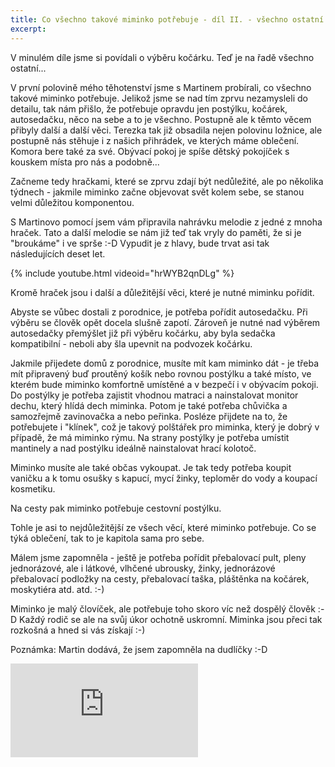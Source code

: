 ```yaml
---
title: Co všechno takové miminko potřebuje - díl II. - všechno ostatní
excerpt: 
---
```


V minulém díle jsme si povídali o výběru kočárku. Teď je na řadě všechno ostatní...

V první polovině mého těhotenství jsme s Martinem probírali, co všechno takové miminko potřebuje. Jelikož jsme se nad tím zprvu nezamysleli do detailu, tak nám přišlo, že potřebuje opravdu jen postýlku, kočárek, autosedačku, něco na sebe a to je všechno. Postupně ale k těmto věcem přibyly další a další věci. Terezka tak již obsadila nejen polovinu ložnice, ale postupně nás stěhuje i z našich přihrádek, ve kterých máme oblečení. Komora bere také za své. Obývací pokoj je spíše dětský pokojíček s kouskem místa pro nás a podobně...

Začneme tedy hračkami, které se zprvu zdají být nedůležité, ale po několika týdnech - jakmile miminko začne objevovat svět kolem sebe, se stanou velmi důležitou komponentou.

S Martinovo pomocí jsem vám připravila nahrávku melodie z jedné z mnoha hraček. Tato a další melodie se nám již teď tak vryly do paměti, že si je "broukáme" i ve sprše :-D Vypudit je z hlavy, bude trvat asi tak následujících deset let.

{% include youtube.html videoid="hrWYB2qnDLg" %}

Kromě hraček jsou i další a důležitější věci, které je nutné miminku pořídit.

Abyste se vůbec dostali z porodnice, je potřeba pořídit autosedačku. Při výběru se člověk opět docela slušně zapotí. Zároveň je nutné nad výběrem autosedačky přemýšlet již při výběru kočárku, aby byla sedačka kompatibilní - neboli aby šla upevnit na podvozek kočárku.

Jakmile přijedete domů z porodnice, musíte mít kam miminko dát - je třeba mít připravený buď proutěný košík nebo rovnou postýlku a také místo, ve kterém bude miminko komfortně umístěné a v bezpečí i v obývacím pokoji. Do postýlky je potřeba zajistit vhodnou matraci a nainstalovat monitor dechu, který hlídá dech miminka. Potom je také potřeba chůvička a samozřejmě zavinovačka a nebo peřinka. Posléze přijdete na to, že potřebujete i "klínek", což je takový polštářek pro miminka, který je dobrý v případě, že má miminko rýmu. Na strany postýlky je potřeba umístit mantinely a nad postýlku ideálně nainstalovat hrací kolotoč.

Miminko musíte ale také občas vykoupat. Je tak tedy potřeba koupit vaničku a k tomu osušky s kapucí, mycí žinky, teploměr do vody a koupací kosmetiku.

Na cesty pak miminko potřebuje cestovní postýlku.

Tohle je asi to nejdůležitější ze všech věcí, které miminko potřebuje. Co se týká oblečení, tak to je kapitola sama pro sebe.

Málem jsme zapomněla - ještě je potřeba pořídit přebalovací pult, pleny jednorázové, ale i látkové, vlhčené ubrousky, žinky, jednorázové přebalovací podložky na cesty, přebalovací taška, pláštěnka na kočárek, moskytiéra atd. atd. :-)

Miminko je malý človíček, ale potřebuje toho skoro víc než dospělý člověk :-D Každý rodič se ale na svůj úkor ochotně uskromní. Miminka jsou přeci tak rozkošná a hned si vás získají :-)

Poznámka: Martin dodává, že jsem zapomněla na dudlíčky :-D


<iframe src="http://www.youtube.com/embed/hrWYB2qnDLg?autoplay=1" frameborder="0" allowfullscreen></iframe>
